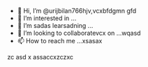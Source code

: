 - 👋 Hi, I’m @urijbilan766hjv,vcxbfdgmn gfd
- 👀 I’m interested in ...
- 🌱 I’m sadas learsadning ...
- 💞️ I’m looking to collaboratevcx on ...wqasd
- 📫 How to reach me ...xsasax
<!---hbxsavxc
urijbilan766/sad is a ✨ special ✨ repository because its `README.md` (this file) appears on your GitHub profile.
You can click the Preview link to take a look at yyiuour changes.asd
--->
zc
asd
x
assaccxzczxc
